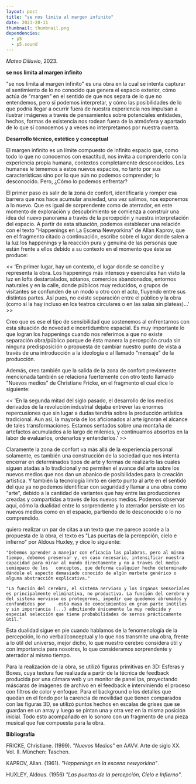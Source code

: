 ```yaml
---
layout: post
title: "se nos limita al margen infinito"
date: 2023-20-11
thumbnail: thumbnail.png
dependencies:
  - p5
  - p5.sound
---
```


<div id="div-sketch">
  <script type="text/javascript" src="sketch.js"></script>
</div>

_Mateo Dilluvio_, 2023.

**se nos limita al margen infinito**

"se nos limita al margen infinito" es una obra en la cual se intenta capturar el sentimiento de lo no conocido que genera el espacio exterior, cómo actúa de "margen" en el sentido de que nos separa de lo que no entendemos, pero sí podemos interpretar, y cómo las posibilidades de lo que podría llegar a ocurrir fuera de nuestra experiencia nos impulsan a ilustrar imágenes a través de pensamientos sobre potenciales entidades, hechos, formas de existencia nos rodean fuera de la atmósfera y apartado de lo que sí conocemos y a veces no interpretamos por nuestra cuenta. 


**Desarrollo técnico, estético y conceptual**

El margen infinito es un límite compuesto de infinito espacio que, como todo lo que no conocemos con exactitud, nos invita a comprenderlo con la experiencia propia humana, contextos completamente desconocidos. Les humanes le tememos a estos nuevos espacios, no tanto por sus características sino por lo que aún no podemos comprender; lo desconocido. Pero, ¿Cómo lo podemos enfrentar?

El primer paso es salir de la zona de confort, identificarla y romper esa barrera que nos hace acumular ansiedad, una vez salimos, nos exponemos a lo nuevo. Que es igual de sorprendente como de aterrador, en este momento de exploración y descubrimiento se comienza a construir una idea del nuevo panorama a través de la percepción y nuestra interpretación del espacio. A partir de esta situación, podemos establecer una relación con el texto "Happenings en La Escena Newyorkina" de Allan Kaprov, que en el fragmento citado a continuación, escribe sobre el lugar donde salen a la luz los happenings y la reacción pura y genuina de las personas que están frente a ellos debido a su contexto en el momento que éste se produce:

 << 'En primer lugar, hay un contexto, el lugar donde se concibe y representa la obra. Los happenings más intensos y esenciales han visto la luz en lofts destartalados, sótanos, comercios abandonados, entornos naturales y en la calle, donde públicos muy reducidos, o grupos de visitantes se confunden de un modo u otro con el acto, fluyendo entre sus distintas partes. Así pues, no existe separación entre el público y la obra (como sí la hay incluso en los teatros circulares o en las salas sin plateas)...' >>

Creo que es ese el tipo de sensibilidad que sostenemos al enfrentarnos con esta situación de novedad e incertidumbre espacial. Es muy importante lo que logran los happenings cuando nos referimos a que no existe separación obra/público porque de ésta manera la percepción cruda sin ninguna predisposición o propuesta de cambiar nuestro punto de vista a través de una introducción a la ideología o al llamado "mensaje" de la producción. 

Además, creo también que la salida de la zona de confort previamente mencionada también se relaciona fuertemente con otro texto llamado "Nuevos medios" de Christiane Fricke, en el fragmento el cual dice lo siguiente:

<< 'En la segunda mitad del siglo pasado, el desarrollo de los medios derivados de la revolución industrial dejaba entrever las enormes repercusiones que sin lugar a dudas tendría sobre la producción artística tradicional. Aun así, la mayoría de los aficionados al arte ignoran el alcance de tales transformaciones. Estamos sentados sobre una montaña de artefactos acumulados a lo largo de milenios, y continuamos absortos en la labor de evaluarlos, ordenarlos y entenderlos.' >>

Claramente la zona de confort va más allá de la experiencia personal solamente, es también una construcción de la sociedad que nos intenta encerrar en determinados tipos de arte y formas de realizarlo las cuales siguen atadas a lo tradicional y no permiten el avance del arte sobre los nuevos medios que nos dan un abanico de posibilidades para la creación artística. Y también la tecnología limitó en cierto punto al arte en el sentido del que ya no podemos identificar con seguridad y llamar a una obra como "arte", debido a la cantidad de variantes que hay entre las producciones creadas y compartidas a través de los nuevos medios. Podemos observar aquí, cómo la dualidad entre lo sorprendente y lo aterrador persiste en los nuevos medios como en el espacio, partiendo de lo desconocido o lo no comprendido.

quiero realizar un par de citas a un texto que me parece acorde a la propuesta de la obra, el texto es "Las puertas de la percepción, cielo e infierno" por Aldous Huxley, y dice lo siguiente:

	"Debemos aprender a manejar con eficacia las palabras, pero al mismo tiempo, debemos preservar y, en caso necesario, intensificar nuestra capacidad para mirar al mundo directamente y no a través del medio semiopaco de los 	conceptos, que deforma cualquier hecho determinado dándole el aspecto demasiado conocido de algún marbete genérico o alguna abstracción explicativa."

	"La función del cerebro, el sistema nervioso y los órganos sensoriales es principalmente eliminativa, no productiva. La función del cerebro y del sistema nervioso es protegernos, impedir que quedemos abrumados y confundidos por 	esta masa de conocimientos en gran parte inútiles y sin importancia (...) admitiendo únicamente la muy reducida y especial selección que tiene probabilidades de sernos prácticamente útil."
	
Ésta dualidad sigue en pie cuando hablamos de la fenomenología de la percepción, lo no verbal/conceptual y lo que nos transmite una obra, frente a lo útil del universo, mejor dicho, lo que nuestro cerebro considera útil y con importancia para nosotrxs, lo que consideramos sorprendente y aterrador al mismo tiempo.

Para la realización de la obra, se utilizó figuras primitivas en 3D: Esferas y Boxes, cuya textura fue realizada a partir de la técnica de feedback producida por una cámara web y un monitor de panel ips, proyectando máscaras de imágenes de archivo en el feedback e interviniendo el proceso con filtros de color y enfoque. Para el background o los detalles que quedan en el fondo por la carencia de movilidad que tienen comparados con las figuras 3D, se utilizó puntos hechos en escalas de grises que se guardan en un array y luego se pintan una y otra vez en la misma posición inicial. Todo esto acompañado en lo sonoro con un fragmento de una pieza musical que fue compuesta para la obra.

**Bibliografía**

FRICKE, Christiane. (1999). _"Nuevos Medios"_ en AAVV. Arte de siglo XX. Vol. II. München: Taschen.

KAPROV, Allan. (1961). _"Happenings en la escena newyorkina"_.

HUXLEY, Aldous. (1956) _"Las puertas de la percepción, Cielo e Infierno"_.